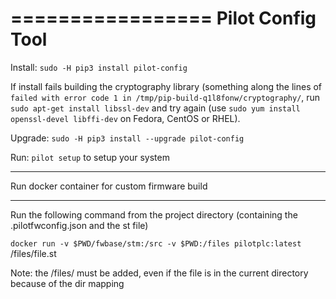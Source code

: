 =================
Pilot Config Tool
=================

Install:
`sudo -H pip3 install pilot-config`

If install fails building the cryptography library (something along the lines of `failed with error code 1 in /tmp/pip-build-q1l8fonw/cryptography/`, run `sudo apt-get install libssl-dev` and try again (use `sudo yum install openssl-devel libffi-dev` on Fedora, CentOS or RHEL).

Upgrade:
`sudo -H pip3 install --upgrade pilot-config`

Run:
`pilot setup`
to setup your system

**************************************************
Run docker container for custom firmware build
**************************************************

Run the following command from the project directory (containing the .pilotfwconfig.json and the st file)

`docker run -v $PWD/fwbase/stm:/src -v $PWD:/files pilotplc:latest` /files/file.st

Note: the /files/ must be added, even if the file is in the current directory because of the dir mapping